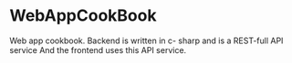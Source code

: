 # WebAppCookBook

Web app cookbook. Backend is written in c- sharp and is a REST-full API service
And the frontend uses this API service.